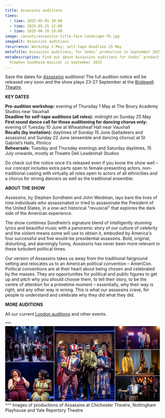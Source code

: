 ```yaml
---
title: Assassins auditions
times:
  - time: 2025-05-01 19:00
  - time: 2025-05-25 12:00
  - time: 2025-06-10 19:00
image: /assets/assassins-title-face-landscape-fb.jpg
imageAlt: Assassins auditions
recurrence: Workshop 1 May; self-tape deadline 25 May
metaTitle: Assassins auditions, for Sedos’ production in September 2025
metaDescription: Find out about Assassins auditions for Sedos’ production of the
  Stephen Sondheim musical in September 2025
---
```

Save the dates for *[Assassins](https://www.sedos.co.uk/shows/2025-assassins)* auditions! The full audition notice will be released very soon and the show plays 23-27 September at the [Bridewell Theatre](https://www.sedos.co.uk/venues/bridewell). 

**KEY DATES**

**Pre-audition workshop:** evening of Thursday 1 May at The Boury Academy Studios near Vauxhall\
**Deadline for self-tape auditions (all roles):** midnight on Sunday 25 May\
**First round dance call for those auditioning for dancing chorus only:** evening of Tuesday 10 June at Wheatsheaf Hall near Vauxhall\
**Recalls (by invitation):** daytimes of Sunday 15 June (balladeers and assassins) and Sunday 22 June (ensemble and dancing chorus) at St Gabriel’s Halls, Pimlico\
**Rehearsals:** Tuesday and Thursday evenings and Saturday daytimes, 15 July onwards, mostly at Theatre Deli Leadenhall Studios

Do check out the notice once it’s released even if you know the show well – our concept includes extra parts open to female-presenting actors, non-traditional casting with virtually all roles open to actors of all ethnicities and a chorus for strong dancers as well as the traditional ensemble. 

**ABOUT THE SHOW**

*Assassins*, by Stephen Sondheim and John Weidman, lays bare the lives of nine individuals who assassinated or tried to assassinate the President of the United States, in a one-act historical "revusical" that explores the dark side of the American experience. 

The show combines Sondheim’s signature blend of intelligently stunning lyrics and beautiful music with a panoramic story of our culture of celebrity and the violent means some will use to obtain it, embodied by America's four successful and five would-be presidential assassins. Bold, original, disturbing, and alarmingly funny, *Assassins* has never been more relevant in these turbulent political times.

Our version of Assassins takes us away from the traditional fairground setting and relocates us to an American political convention – AmeriCon. Political conventions are at their heart about being chosen and celebrated by the masses. They are opportunities for political and public figures to get up and pitch why you should choose them, to tell their story, to be the centre of attention for a primetime moment – essentially, why their way is right, and any other way is wrong. This is what our assassins crave, for people to understand and celebrate why they did what they did. 

**MORE AUDITIONS**

All our current [London auditions](https://www.sedos.co.uk/get-involved) and other events.

^^^
![Assassins auditions](/assets/auditionpanel-2.jpg)
^^^ Images of productions of Assassins at Chichester Theatre, Nottingham Playhouse and Yale Repertory Theatre
